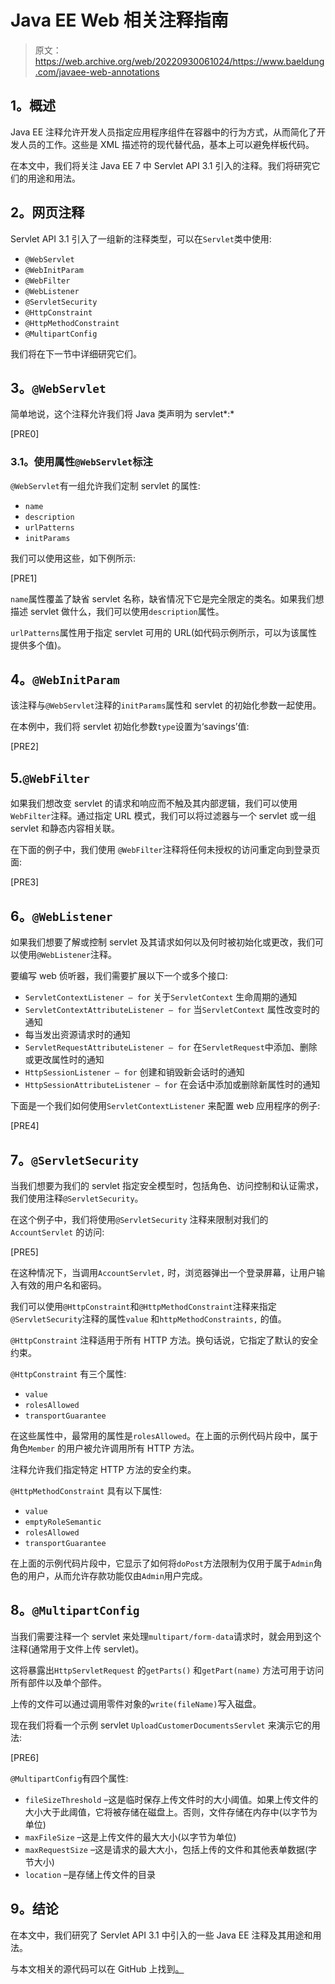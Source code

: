 # Java EE Web 相关注释指南

> 原文：<https://web.archive.org/web/20220930061024/https://www.baeldung.com/javaee-web-annotations>

## **1。概述**

Java EE 注释允许开发人员指定应用程序组件在容器中的行为方式，从而简化了开发人员的工作。这些是 XML 描述符的现代替代品，基本上可以避免样板代码。

在本文中，我们将关注 Java EE 7 中 Servlet API 3.1 引入的注释。我们将研究它们的用途和用法。

## **2。网页注释**

Servlet API 3.1 引入了一组新的注释类型，可以在`Servlet`类中使用:

*   `@WebServlet`
*   `@WebInitParam`
*   `@WebFilter`
*   `@WebListener`
*   `@ServletSecurity`
*   `@HttpConstraint`
*   `@HttpMethodConstraint`
*   `@MultipartConfig`

我们将在下一节中详细研究它们。

## **3。`@WebServlet`**

简单地说，这个注释允许我们将 Java 类声明为 servlet*:*

[PRE0]

### **3.1。使用属性`@WebServlet`标注**

`@WebServlet`有一组允许我们定制 servlet 的属性:

*   `name`
*   `description`
*   `urlPatterns`
*   `initParams`

我们可以使用这些，如下例所示:

[PRE1]

`name`属性覆盖了缺省 servlet 名称，缺省情况下它是完全限定的类名。如果我们想描述 servlet 做什么，我们可以使用`description`属性。

`urlPatterns`属性用于指定 servlet 可用的 URL(如代码示例所示，可以为该属性提供多个值)。

## **4。`@WebInitParam`**

该注释与`@WebServlet`注释的`initParams`属性和 servlet 的初始化参数一起使用。

在本例中，我们将 servlet 初始化参数`type`设置为‘savings’值:

[PRE2]

## 5.`@WebFilter`

如果我们想改变 servlet 的请求和响应而不触及其内部逻辑，我们可以使用`WebFilter`注释。通过指定 URL 模式，我们可以将过滤器与一个 servlet 或一组 servlet 和静态内容相关联。

在下面的例子中，我们使用 `@WebFilter`注释将任何未授权的访问重定向到登录页面:

[PRE3]

## **6。`@WebListener`**

如果我们想要了解或控制 servlet 及其请求如何以及何时被初始化或更改，我们可以使用`@WebListener`注释。

要编写 web 侦听器，我们需要扩展以下一个或多个接口:

*   `ServletContextListener – for` 关于`ServletContext` 生命周期的通知
*   `ServletContextAttributeListener – for` 当`ServletContext` 属性改变时的通知
*   每当发出资源请求时的通知
*   `ServletRequestAttributeListener – for` 在`ServletRequest`中添加、删除或更改属性时的通知
*   `HttpSessionListener – for` 创建和销毁新会话时的通知
*   `HttpSessionAttributeListener – for` 在会话中添加或删除新属性时的通知

下面是一个我们如何使用`ServletContextListener` 来配置 web 应用程序的例子:

[PRE4]

## **7。`@ServletSecurity`**

当我们想要为我们的 servlet 指定安全模型时，包括角色、访问控制和认证需求，我们使用注释`@ServletSecurity`。

在这个例子中，我们将使用`@ServletSecurity` 注释来限制对我们的`AccountServlet` 的访问:

[PRE5]

在这种情况下，当调用`AccountServlet,` 时，浏览器弹出一个登录屏幕，让用户输入有效的用户名和密码。

我们可以使用`@HttpConstraint`和`@HttpMethodConstraint`注释来指定`@ServletSecurity`注释的属性`value` 和`httpMethodConstraints,` 的值。

`@HttpConstraint` 注释适用于所有 HTTP 方法。换句话说，它指定了默认的安全约束。

`@HttpConstraint` 有三个属性:

*   `value`
*   `rolesAllowed`
*   `transportGuarantee`

在这些属性中，最常用的属性是`rolesAllowed`。在上面的示例代码片段中，属于角色`Member` 的用户被允许调用所有 HTTP 方法。

注释允许我们指定特定 HTTP 方法的安全约束。

`@HttpMethodConstraint` 具有以下属性:

*   `value`
*   `emptyRoleSemantic`
*   `rolesAllowed`
*   `transportGuarantee`

在上面的示例代码片段中，它显示了如何将`doPost`方法限制为仅用于属于`Admin`角色的用户，从而允许存款功能仅由`Admin`用户完成。

## **8。`@MultipartConfig`**

当我们需要注释一个 servlet 来处理`multipart/form-data`请求时，就会用到这个注释(通常用于文件上传 servlet)。

这将暴露出`HttpServletRequest` 的`getParts()` 和`getPart(name)` 方法可用于访问所有部件以及单个部件。

上传的文件可以通过调用零件对象的`write(fileName)`写入磁盘。

现在我们将看一个示例 servlet `UploadCustomerDocumentsServlet` 来演示它的用法:

[PRE6]

`@MultipartConfig`有四个属性:

*   `fileSizeThreshold` –这是临时保存上传文件时的大小阈值。如果上传文件的大小大于此阈值，它将被存储在磁盘上。否则，文件存储在内存中(以字节为单位)
*   `maxFileSize` –这是上传文件的最大大小(以字节为单位)
*   `maxRequestSize` –这是请求的最大大小，包括上传的文件和其他表单数据(字节大小)
*   `location` –是存储上传文件的目录

## **9。结论**

在本文中，我们研究了 Servlet API 3.1 中引入的一些 Java EE 注释及其用途和用法。

与本文相关的源代码可以在 GitHub 上找到[。](https://web.archive.org/web/20221128121617/https://github.com/eugenp/tutorials/tree/master/web-modules/jee-7)